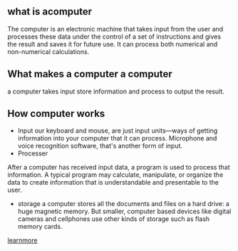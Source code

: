 ## what is acomputer  
 The computer is an electronic machine that takes input from the user and processes these data under the control of a set of instructions and gives the result and saves it for future use. It can process both numerical and non-numerical calculations.

 ## What makes a computer a computer
 a computer takes input store information and process to output the result.

 ## How computer works
 - Input
 our keyboard and mouse, are just input units—ways of getting information into your computer that it can process. Microphone and voice recognition software, that's another form of input.
 - Processer

 After a computer has received input data, a program is used to process that information. A typical program may calculate, manipulate, or organize the data to create information that is understandable and presentable to the user.

 - storage
  a computer stores all the documents and files on a hard drive: a huge magnetic memory. But smaller, computer based devices like digital cameras and cellphones use other kinds of storage such as flash memory cards.
  
  [learnmore](https://www.youtube.com/watch?v=mCq8-xTH7jA&list=PLzdnOPI1iJNcsRwJhvksEo1tJqjIqWbN-&index=2)

  
